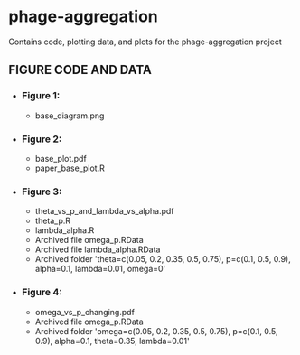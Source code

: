 # phage-aggregation

Contains code, plotting data, and plots for the phage-aggregation project

## FIGURE CODE AND DATA

- ### Figure 1:
  - base_diagram.png
 
- ### Figure 2:
  - base_plot.pdf
  - paper_base_plot.R
 
- ### Figure 3:
  - theta_vs_p_and_lambda_vs_alpha.pdf
  - theta_p.R
  - lambda_alpha.R
  - Archived file omega_p.RData
  - Archived file lambda_alpha.RData
  - Archived folder 'theta=c(0.05, 0.2, 0.35, 0.5, 0.75), p=c(0.1, 0.5, 0.9), alpha=0.1, lambda=0.01, omega=0'

- ### Figure 4:
  - omega_vs_p_changing.pdf
  - Archived file omega_p.RData
  - Archived folder 'omega=c(0.05, 0.2, 0.35, 0.5, 0.75), p=c(0.1, 0.5, 0.9), alpha=0.1, theta=0.35, lambda=0.01'
